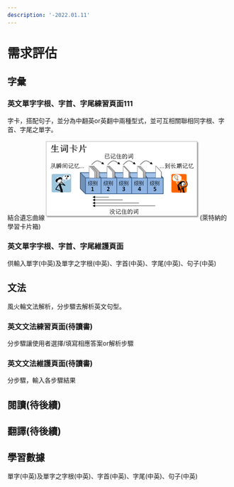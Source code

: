 ```yaml
---
description: '-2022.01.11'
---
```


# 需求評估

## 字彙

### 英文單字字根、字首、字尾練習頁面111

字卡，搭配句子，並分為中翻英or英翻中兩種型式，並可互相關聯相同字根、字首、字尾之單字。

結合遺忘曲線![](.gitbook/assets/image.png)(萊特納的學習卡片箱)

### 英文單字字根、字首、字尾維護頁面

供輸入單字(中英)及單字之字根(中英)、字首(中英)、字尾(中英)、句子(中英)

## 文法

風火輪文法解析，分步驟去解析英文句型。

### 英文文法練習頁面(待讀書)

分步驟讓使用者選擇/填寫相應答案or解析步驟

### 英文文法維護頁面(待讀書)

分步驟，輸入各步驟結果

## 閱讀(待後續)

## 翻譯(待後續)

## 學習數據

單字(中英)及單字之字根(中英)、字首(中英)、字尾(中英)、句子(中英)
